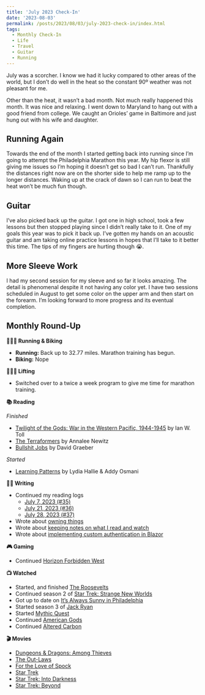 ```yaml
---
title: 'July 2023 Check-In'
date: '2023-08-03'
permalink: /posts/2023/08/03/july-2023-check-in/index.html
tags:
  - Monthly Check-In
  - Life
  - Travel
  - Guitar
  - Running
---
```


July was a scorcher. I know we had it lucky compared to other areas of the world, but I don’t do well in the heat so the constant 90º weather was not pleasant for me.
<!-- excerpt -->

Other than the heat, it wasn’t a bad month. Not much really happened this month. It was nice and relaxing. I went down to Maryland to hang out with a good friend from college. We caught an Orioles’ game in Baltimore and just hung out with his wife and daughter.

## Running Again

Towards the end of the month I started getting back into running since I’m going to attempt the Philadelphia Marathon this year. My hip flexor is still giving me issues so I’m hoping it doesn’t get so bad I can’t run. Thankfully the distances right now are on the shorter side to help me ramp up to the longer distances. Waking up at the crack of dawn so I can run to beat the heat won’t be much fun though.

## Guitar

I’ve also picked back up the guitar. I got one in high school, took a few lessons but then stopped playing since I didn’t really take to it. One of my goals this year was to pick it back up. I’ve gotten my hands on an acoustic guitar and am taking online practice lessons in hopes that I’ll take to it better this time. The tips of my fingers are hurting though 😭.

## More Sleeve Work

I had my second session for my sleeve and so far it looks amazing. The detail is phenomenal despite it not having any color yet. I have two sessions scheduled in August to get some color on the upper arm and then start on the forearm. I’m looking forward to more progress and its eventual completion.

## Monthly Round-Up

**🏃🏼‍♂️ Running & Biking**

* **Running:** Back up to 32.77 miles. Marathon training has begun.
* **Biking:** Nope

**🏋🏼‍♂️ Lifting**

* Switched over to a twice a week program to give me time for marathon training.

**📚 Reading**

*Finished*
* [Twilight of the Gods: War in the Western Pacific, 1944-1945](https://bookshop.org/p/books/twilight-of-the-gods-war-in-the-western-pacific-1944-1945-ian-w-toll/13150893?ean=9780393868302) by Ian W. Toll
* [The Terraformers](https://bookshop.org/p/books/the-terraformers-annalee-newitz/19537833?ean=9781250228017) by Annalee Newitz
* [Bullshit Jobs](https://bookshop.org/p/books/bullshit-jobs-a-theory-david-graeber/6692761?ean=9781501143335) by David Graeber

*Started*
* [Learning Patterns](https://leanpub.com/learningpatterns) by Lydia Hallie & Addy Osmani

**✍🏻 Writing**

* Continued my reading logs
  * [July 7, 2023 (#35)](https://kpwags.com/reading-log/35)
  * [July 21, 2023 (#36)](https://kpwags.com/reading-log/36)
  * [July 28, 2023 (#37)](https://kpwags.com/reading-log/37)
* Wrote about [owning things](https://kpwags.com/posts/2023/07/12/random-thoughts-on-owning-things)
* Wrote about [keeping notes on what I read and watch](https://kpwags.com/posts/2023/07/24/reading-and-watching-notes)
* Wrote about [implementing custom authentication in Blazor](https://kpwags.com/posts/2023/07/31/blazor-custom-authentication)

**🎮 Gaming**

* Continued [Horizon Forbidden West](https://www.playstation.com/en-us/games/horizon-forbidden-west/)

**📺 Watched**

* Started, and finished [The Roosevelts](https://www.pbs.org/kenburns/the-roosevelts/)
* Continued season 2 of [Star Trek: Strange New Worlds](https://www.imdb.com/title/tt12327578/)
* Got up to date on [It’s Always Sunny in Philadelphia](https://www.imdb.com/title/tt0472954/)
* Started season 3 of [Jack Ryan](https://www.imdb.com/title/tt5057054/)
* Started [Mythic Quest](https://www.imdb.com/title/tt8879940/)
* Continued [American Gods](https://www.imdb.com/title/tt1898069/)
* Continued [Altered Carbon](https://www.imdb.com/title/tt2261227/)

**🎬 Movies**

* [Dungeons & Dragons: Among Thieves](https://www.imdb.com/title/tt2906216/)
* [The Out-Laws](https://www.imdb.com/title/tt11274492/)
* [For the Love of Spock](https://www.imdb.com/title/tt4572820/)
* [Star Trek](https://m.imdb.com/title/tt0796366/)
* [Star Trek: Into Darkness](https://m.imdb.com/title/tt1408101/)
* [Star Trek: Beyond](https://m.imdb.com/title/tt2660888/)
